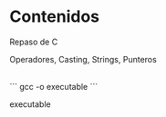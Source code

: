 # Contenidos 
Repaso de C

Operadores, Casting, Strings, Punteros

<br/> 
```
gcc -o executable <filename.c>
```

executable
